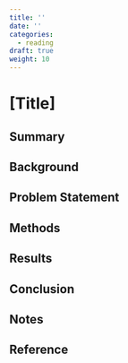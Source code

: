 ```yaml
---
title: ''
date: ''
categories:
  - reading
draft: true
weight: 10
---
```


# [Title]

## Summary

## Background

## Problem Statement

## Methods

## Results

## Conclusion

## Notes

## Reference